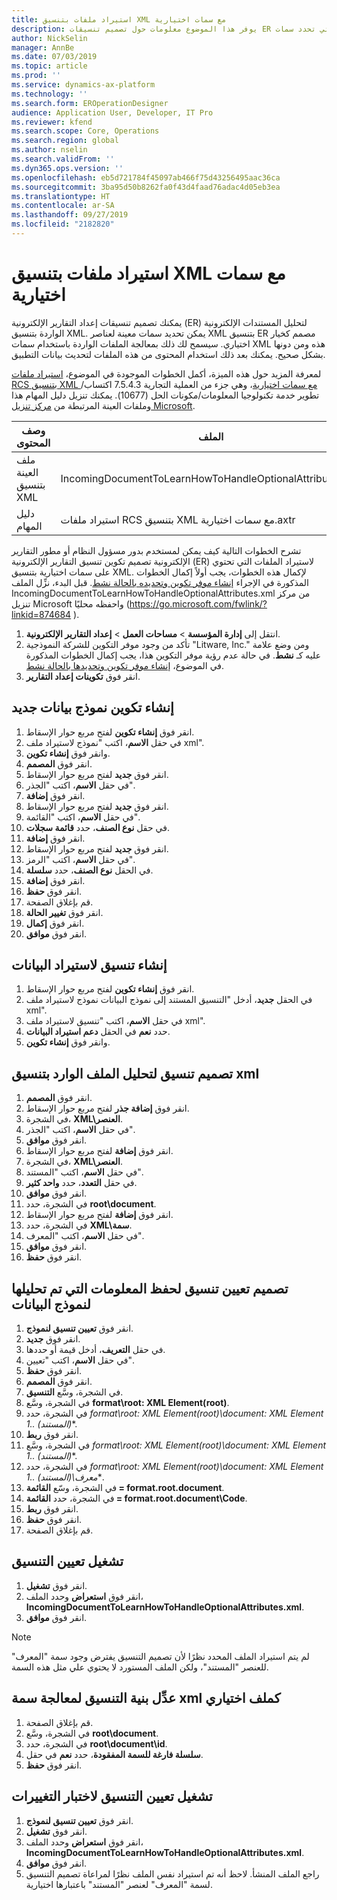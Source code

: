```yaml
---
title: استيراد ملفات بتنسيق XML مع سمات اختيارية
description: يوفر هذا الموضوع معلومات حول تصميم تنسيقات ER التي تحدد سمات XML لتحليل المستندات الإلكترونية الواردة بتنسيق XML.
author: NickSelin
manager: AnnBe
ms.date: 07/03/2019
ms.topic: article
ms.prod: ''
ms.service: dynamics-ax-platform
ms.technology: ''
ms.search.form: EROperationDesigner
audience: Application User, Developer, IT Pro
ms.reviewer: kfend
ms.search.scope: Core, Operations
ms.search.region: global
ms.author: nselin
ms.search.validFrom: ''
ms.dyn365.ops.version: ''
ms.openlocfilehash: eb5d721784f45097ab466f75d43256495aac36ca
ms.sourcegitcommit: 3ba95d50b8262fa0f43d4faad76adac4d05eb3ea
ms.translationtype: HT
ms.contentlocale: ar-SA
ms.lasthandoff: 09/27/2019
ms.locfileid: "2182820"
---
```

# <a name="import-files-in-xml-format-with-optional-attributes"></a>استيراد ملفات بتنسيق XML مع سمات اختيارية

يمكنك تصميم تنسيقات إعداد التقارير الإلكترونية (ER) لتحليل المستندات الإلكترونية الواردة بتنسيق XML. يمكن تحديد سمات معينة لعناصر XML بتنسيق ER مصمم كخيار اختياري. سيسمح لك ذلك بمعالجة الملفات الواردة باستخدام سمات XML هذه ومن دونها بشكل صحيح. يمكنك بعد ذلك استخدام المحتوى من هذه الملفات لتحديث بيانات التطبيق.

لمعرفة المزيد حول هذه الميزة، أكمل الخطوات الموجودة في الموضوع، [استيراد ملفات RCS بتنسيق XML مع سمات اختيارية](tasks/import-files-xml-format-optional-attributes.md)، وهي جزء من العملية التجارية 7.5.4.3 اكتساب/تطوير خدمة تكنولوجيا المعلومات/مكونات الحل (10677). يمكنك تنزيل دليل المهام هذا وملفات العينة المرتبطة من [مركز تنزيل Microsoft](https://go.microsoft.com/fwlink/?linkid=874684).


| وصف المحتوى       | الملف                                                         |
|---------------------------|--------------------------------------------------------------|
| ملف العينة بتنسيق XML | IncomingDocumentToLearnHowToHandleOptionalAttributes.xml     |
| دليل المهام                | استيراد ملفات RCS بتنسيق XML مع سمات اختيارية.axtr |


تشرح الخطوات التالية كيف يمكن لمستخدم بدور مسؤول النظام أو مطور التقارير الإلكترونية تصميم تكوين تنسيق التقارير الإلكترونية (ER) لاستيراد الملفات التي تحتوي على سمات اختيارية بتنسيق XML. لإكمال هذه الخطوات، يجب أولاً إكمال الخطوات المذكورة في الإجراء [إنشاء موفر تكوين وتحديده بالحالة نشط](tasks/er-configuration-provider-mark-it-active-2016-11.md). قبل البدء، نزِّل الملف IncomingDocumentToLearnHowToHandleOptionalAttributes.xml من مركز تنزيل Microsoft واحفظه محليًا (https://go.microsoft.com/fwlink/?linkid=874684 ).

1. انتقل إلى **إدارة المؤسسة** > **مساحات العمل‬** > **إعداد التقارير الإلكترونية**‬.
2. تأكد من وجود موفر التكوين للشركة النموذجية "Litware, Inc." ومن وضع علامة عليه كـ **نشط**. في حالة عدم رؤية موفر التكوين هذا، يجب إكمال الخطوات المذكورة في الموضوع، [إنشاء موفر تكوين وتحديدها بالحالة نشط‬](tasks/er-configuration-provider-mark-it-active-2016-11.md).
3. انقر فوق **تكوينات إعداد التقارير‬**.

## <a name="create-a-new-data-model-configuration"></a>إنشاء تكوين نموذج بيانات جديد
1. انقر فوق **إنشاء تكوين** لفتح مربع حوار الإسقاط‬.
2. في حقل **الاسم**، اكتب "نموذج لاستيراد ملف xml".
3. وانقر فوق **إنشاء تكوين**.
4. انقر فوق **المصمم**.
5. انقر فوق **جديد**  لفتح مربع حوار الإسقاط‬.
6. في حقل **الاسم**، اكتب "الجذر"‬.
7. انقر فوق **إضافة**.
8. انقر فوق **جديد**  لفتح مربع حوار الإسقاط‬.
9. في حقل **الاسم**، اكتب "القائمة"‬.
10. في حقل **نوع الصنف**، حدد **قائمة سجلات**.
11. انقر فوق **إضافة**.
12. انقر فوق **جديد**  لفتح مربع حوار الإسقاط‬.
13. في حقل **الاسم**، اكتب "الرمز".
14. في الحقل **نوع الصنف**، حدد **سلسلة**.
15. انقر فوق **إضافة**.
16. انقر فوق **حفظ**.
17. قم بإغلاق الصفحة.
18. انقر فوق **تغيير الحالة**.
19. انقر فوق **إكمال**.
20. انقر فوق **موافق**.

## <a name="create-a-format-for-data-import"></a>إنشاء تنسيق لاستيراد البيانات
1. انقر فوق **إنشاء تكوين** لفتح مربع حوار الإسقاط‬.
2. في الحقل **جديد**، أدخل "التنسيق المستند إلى نموذج البيانات نموذج لاستيراد ملف xml".
3. في حقل **الاسم**، اكتب "تنسيق لاستيراد ملف xml". 
4. حدد **نعم** في الحقل **دعم استيراد البيانات**.
5. وانقر فوق **إنشاء تكوين**.

## <a name="design-a-format-to-parse-incoming-file-in-xml-format"></a>تصميم تنسيق لتحليل الملف الوارد بتنسيق xml
1. انقر فوق **المصمم**.
2. انقر فوق **إضافة جذر** لفتح مربع حوار الإسقاط‬.
3. في الشجرة، **XML\العنصر**.
4. في حقل **الاسم**، اكتب "الجذر"‬.
5. انقر فوق **موافق**.
6. انقر فوق **إضافة** لفتح مربع حوار الإسقاط.
7. في الشجرة، **XML\العنصر**.
8. في حقل **الاسم**، اكتب "المستند".
9. في حقل **التعدد**، حدد **واحد كثير‬**.
10. انقر فوق **موافق**.
11. في الشجرة، حدد **root\document**.
12. انقر فوق **إضافة** لفتح مربع حوار الإسقاط.
13. في الشجرة، حدد **XML\سمة**.
14. في حقل **الاسم**، اكتب "المعرف".
15. انقر فوق **موافق**.
16. انقر فوق **حفظ**.

## <a name="design-a-format-mapping-to-save-parsed-information-to-data-model"></a>تصميم تعيين تنسيق لحفظ المعلومات التي تم تحليلها لنموذج البيانات
1.  انقر فوق **تعيين تنسيق لنموذج‬**.
2.  انقر فوق **جديد**.
3.  في حقل **التعريف**، أدخل قيمة أو حددها.
4.  في حقل **الاسم**، اكتب "تعيين".
5.  انقر فوق **حفظ**.
6.  انقر فوق **المصمم**.
7.  في الشجرة، وسَّع **التنسيق**.
8.  في الشجرة، وسَّع **format\root: XML Element(root)**.
9.  في الشجرة، حدد **format\root: XML Element(root)\document: XML Element 1..* (المستند)**.
10. انقر فوق **ربط**.
11. في الشجرة، وسَّع **format\root: XML Element(root)\document: XML Element 1..* (المستند)**.
12. في الشجرة، حدد **format\root: XML Element(root)\document: XML Element 1..* (المستند)\معرف**.
13. في الشجرة، وسّع **القائمة = format.root.document**.
14. في الشجرة، حدد **القائمة = format.root.document\Code**.
15. انقر فوق **ربط**.
16. انقر فوق **حفظ**.
17. قم بإغلاق الصفحة.

## <a name="run-format-mapping"></a>تشغيل تعيين التنسيق
1. انقر فوق **تشغيل**.
2. انقر فوق **استعراض** وحدد الملف، **IncomingDocumentToLearnHowToHandleOptionalAttributes.xml**.
3. انقر فوق **موافق**.

> [!NOTE]
> لم يتم استيراد الملف المحدد نظرًا لأن تصميم التنسيق يفترض وجود سمة "المعرف" للعنصر "المستند"، ولكن الملف المستورد لا يحتوي علي مثل هذه السمة.

## <a name="modify-format-structure-to-handle-xml-attribute-as-optional"></a>عدِّل بنية التنسيق لمعالجة سمة xml كملف اختياري
1. قم بإغلاق الصفحة.
2. في الشجرة، وسَّع **root\document**.
3. في الشجرة، حدد **root\document\id**.
4. في حقل **‎سلسلة فارغة للسمة المفقودة**، حدد **نعم**.
5. انقر فوق **حفظ**.

## <a name="run-format-mapping-to-test-changes"></a>تشغيل تعيين التنسيق لاختبار التغييرات
1. انقر فوق **تعيين تنسيق لنموذج‬**.
2. انقر فوق **تشغيل**.
3. انقر فوق **استعراض** وحدد الملف، **IncomingDocumentToLearnHowToHandleOptionalAttributes.xml**.
4. انقر فوق **موافق**.
5. راجع الملف المنشأ. لاحظ أنه تم استيراد نفس الملف نظرًا لمراعاة تصميم التنسيق لسمة "المعرف" لعنصر "المستند" باعتبارها اختيارية.
